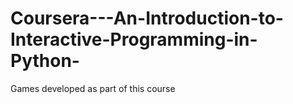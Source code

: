 # Coursera---An-Introduction-to-Interactive-Programming-in-Python-
Games developed as part of this course
